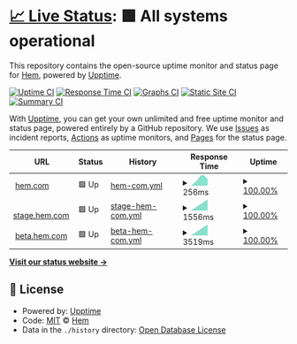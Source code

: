 # [📈 Live Status](https://hemdesignstudio.github.io/upptime): <!--live status--> **🟩 All systems operational**

This repository contains the open-source uptime monitor and status page for [Hem](https://www.hem.com/), powered by [Upptime](https://github.com/upptime/upptime).

[![Uptime CI](https://github.com/koj-co/upptime/workflows/Uptime%20CI/badge.svg)](https://github.com/koj-co/upptime/actions?query=workflow%3A%22Uptime+CI%22)
[![Response Time CI](https://github.com/koj-co/upptime/workflows/Response%20Time%20CI/badge.svg)](https://github.com/koj-co/upptime/actions?query=workflow%3A%22Response+Time+CI%22)
[![Graphs CI](https://github.com/koj-co/upptime/workflows/Graphs%20CI/badge.svg)](https://github.com/koj-co/upptime/actions?query=workflow%3A%22Graphs+CI%22)
[![Static Site CI](https://github.com/koj-co/upptime/workflows/Static%20Site%20CI/badge.svg)](https://github.com/koj-co/upptime/actions?query=workflow%3A%22Static+Site+CI%22)
[![Summary CI](https://github.com/koj-co/upptime/workflows/Summary%20CI/badge.svg)](https://github.com/koj-co/upptime/actions?query=workflow%3A%22Summary+CI%22)

With [Upptime](https://upptime.js.org), you can get your own unlimited and free uptime monitor and status page, powered entirely by a GitHub repository. We use [Issues](https://github.com/hemdesignstudio/upptime/issues) as incident reports, [Actions](https://github.com/hemdesignstudio/upptime/actions) as uptime monitors, and [Pages](https://hemdesignstudio.github.io/upptime) for the status page.

<!--start: status pages-->
<!-- This summary is generated by Upptime (https://github.com/upptime/upptime) -->
<!-- Do not edit this manually, your changes will be overwritten -->
<!-- prettier-ignore -->
| URL | Status | History | Response Time | Uptime |
| --- | ------ | ------- | ------------- | ------ |
| <img alt="" src="https://favicons.githubusercontent.com/www.hem.com" height="13"> [hem.com](https://www.hem.com) | 🟩 Up | [hem-com.yml](https://github.com/hemdesignstudio/upptime/commits/master/history/hem-com.yml) | <details><summary><img alt="Response time graph" src="./graphs/hem-com/response-time-week.png" height="20"> 256ms</summary><br><a href="https://hemdesignstudio.github.io/upptime/history/hem-com"><img alt="Response time 256" src="https://img.shields.io/endpoint?url=https%3A%2F%2Fraw.githubusercontent.com%2Fhemdesignstudio%2Fupptime%2Fmaster%2Fapi%2Fhem-com%2Fresponse-time.json"></a><br><a href="https://hemdesignstudio.github.io/upptime/history/hem-com"><img alt="24-hour response time 256" src="https://img.shields.io/endpoint?url=https%3A%2F%2Fraw.githubusercontent.com%2Fhemdesignstudio%2Fupptime%2Fmaster%2Fapi%2Fhem-com%2Fresponse-time-day.json"></a><br><a href="https://hemdesignstudio.github.io/upptime/history/hem-com"><img alt="7-day response time 256" src="https://img.shields.io/endpoint?url=https%3A%2F%2Fraw.githubusercontent.com%2Fhemdesignstudio%2Fupptime%2Fmaster%2Fapi%2Fhem-com%2Fresponse-time-week.json"></a><br><a href="https://hemdesignstudio.github.io/upptime/history/hem-com"><img alt="30-day response time 256" src="https://img.shields.io/endpoint?url=https%3A%2F%2Fraw.githubusercontent.com%2Fhemdesignstudio%2Fupptime%2Fmaster%2Fapi%2Fhem-com%2Fresponse-time-month.json"></a><br><a href="https://hemdesignstudio.github.io/upptime/history/hem-com"><img alt="1-year response time 256" src="https://img.shields.io/endpoint?url=https%3A%2F%2Fraw.githubusercontent.com%2Fhemdesignstudio%2Fupptime%2Fmaster%2Fapi%2Fhem-com%2Fresponse-time-year.json"></a></details> | <details><summary><a href="https://hemdesignstudio.github.io/upptime/history/hem-com">100.00%</a></summary><a href="https://hemdesignstudio.github.io/upptime/history/hem-com"><img alt="All-time uptime 100.00%" src="https://img.shields.io/endpoint?url=https%3A%2F%2Fraw.githubusercontent.com%2Fhemdesignstudio%2Fupptime%2Fmaster%2Fapi%2Fhem-com%2Fuptime.json"></a><br><a href="https://hemdesignstudio.github.io/upptime/history/hem-com"><img alt="24-hour uptime 100.00%" src="https://img.shields.io/endpoint?url=https%3A%2F%2Fraw.githubusercontent.com%2Fhemdesignstudio%2Fupptime%2Fmaster%2Fapi%2Fhem-com%2Fuptime-day.json"></a><br><a href="https://hemdesignstudio.github.io/upptime/history/hem-com"><img alt="7-day uptime 100.00%" src="https://img.shields.io/endpoint?url=https%3A%2F%2Fraw.githubusercontent.com%2Fhemdesignstudio%2Fupptime%2Fmaster%2Fapi%2Fhem-com%2Fuptime-week.json"></a><br><a href="https://hemdesignstudio.github.io/upptime/history/hem-com"><img alt="30-day uptime 100.00%" src="https://img.shields.io/endpoint?url=https%3A%2F%2Fraw.githubusercontent.com%2Fhemdesignstudio%2Fupptime%2Fmaster%2Fapi%2Fhem-com%2Fuptime-month.json"></a><br><a href="https://hemdesignstudio.github.io/upptime/history/hem-com"><img alt="1-year uptime 100.00%" src="https://img.shields.io/endpoint?url=https%3A%2F%2Fraw.githubusercontent.com%2Fhemdesignstudio%2Fupptime%2Fmaster%2Fapi%2Fhem-com%2Fuptime-year.json"></a></details>
| <img alt="" src="https://favicons.githubusercontent.com/stage.hem.com" height="13"> [stage.hem.com](https://stage.hem.com) | 🟩 Up | [stage-hem-com.yml](https://github.com/hemdesignstudio/upptime/commits/master/history/stage-hem-com.yml) | <details><summary><img alt="Response time graph" src="./graphs/stage-hem-com/response-time-week.png" height="20"> 1556ms</summary><br><a href="https://hemdesignstudio.github.io/upptime/history/stage-hem-com"><img alt="Response time 1556" src="https://img.shields.io/endpoint?url=https%3A%2F%2Fraw.githubusercontent.com%2Fhemdesignstudio%2Fupptime%2Fmaster%2Fapi%2Fstage-hem-com%2Fresponse-time.json"></a><br><a href="https://hemdesignstudio.github.io/upptime/history/stage-hem-com"><img alt="24-hour response time 1556" src="https://img.shields.io/endpoint?url=https%3A%2F%2Fraw.githubusercontent.com%2Fhemdesignstudio%2Fupptime%2Fmaster%2Fapi%2Fstage-hem-com%2Fresponse-time-day.json"></a><br><a href="https://hemdesignstudio.github.io/upptime/history/stage-hem-com"><img alt="7-day response time 1556" src="https://img.shields.io/endpoint?url=https%3A%2F%2Fraw.githubusercontent.com%2Fhemdesignstudio%2Fupptime%2Fmaster%2Fapi%2Fstage-hem-com%2Fresponse-time-week.json"></a><br><a href="https://hemdesignstudio.github.io/upptime/history/stage-hem-com"><img alt="30-day response time 1556" src="https://img.shields.io/endpoint?url=https%3A%2F%2Fraw.githubusercontent.com%2Fhemdesignstudio%2Fupptime%2Fmaster%2Fapi%2Fstage-hem-com%2Fresponse-time-month.json"></a><br><a href="https://hemdesignstudio.github.io/upptime/history/stage-hem-com"><img alt="1-year response time 1556" src="https://img.shields.io/endpoint?url=https%3A%2F%2Fraw.githubusercontent.com%2Fhemdesignstudio%2Fupptime%2Fmaster%2Fapi%2Fstage-hem-com%2Fresponse-time-year.json"></a></details> | <details><summary><a href="https://hemdesignstudio.github.io/upptime/history/stage-hem-com">100.00%</a></summary><a href="https://hemdesignstudio.github.io/upptime/history/stage-hem-com"><img alt="All-time uptime 100.00%" src="https://img.shields.io/endpoint?url=https%3A%2F%2Fraw.githubusercontent.com%2Fhemdesignstudio%2Fupptime%2Fmaster%2Fapi%2Fstage-hem-com%2Fuptime.json"></a><br><a href="https://hemdesignstudio.github.io/upptime/history/stage-hem-com"><img alt="24-hour uptime 100.00%" src="https://img.shields.io/endpoint?url=https%3A%2F%2Fraw.githubusercontent.com%2Fhemdesignstudio%2Fupptime%2Fmaster%2Fapi%2Fstage-hem-com%2Fuptime-day.json"></a><br><a href="https://hemdesignstudio.github.io/upptime/history/stage-hem-com"><img alt="7-day uptime 100.00%" src="https://img.shields.io/endpoint?url=https%3A%2F%2Fraw.githubusercontent.com%2Fhemdesignstudio%2Fupptime%2Fmaster%2Fapi%2Fstage-hem-com%2Fuptime-week.json"></a><br><a href="https://hemdesignstudio.github.io/upptime/history/stage-hem-com"><img alt="30-day uptime 100.00%" src="https://img.shields.io/endpoint?url=https%3A%2F%2Fraw.githubusercontent.com%2Fhemdesignstudio%2Fupptime%2Fmaster%2Fapi%2Fstage-hem-com%2Fuptime-month.json"></a><br><a href="https://hemdesignstudio.github.io/upptime/history/stage-hem-com"><img alt="1-year uptime 100.00%" src="https://img.shields.io/endpoint?url=https%3A%2F%2Fraw.githubusercontent.com%2Fhemdesignstudio%2Fupptime%2Fmaster%2Fapi%2Fstage-hem-com%2Fuptime-year.json"></a></details>
| <img alt="" src="https://favicons.githubusercontent.com/beta.hem.com" height="13"> [beta.hem.com](https://beta.hem.com) | 🟩 Up | [beta-hem-com.yml](https://github.com/hemdesignstudio/upptime/commits/master/history/beta-hem-com.yml) | <details><summary><img alt="Response time graph" src="./graphs/beta-hem-com/response-time-week.png" height="20"> 3519ms</summary><br><a href="https://hemdesignstudio.github.io/upptime/history/beta-hem-com"><img alt="Response time 3519" src="https://img.shields.io/endpoint?url=https%3A%2F%2Fraw.githubusercontent.com%2Fhemdesignstudio%2Fupptime%2Fmaster%2Fapi%2Fbeta-hem-com%2Fresponse-time.json"></a><br><a href="https://hemdesignstudio.github.io/upptime/history/beta-hem-com"><img alt="24-hour response time 3519" src="https://img.shields.io/endpoint?url=https%3A%2F%2Fraw.githubusercontent.com%2Fhemdesignstudio%2Fupptime%2Fmaster%2Fapi%2Fbeta-hem-com%2Fresponse-time-day.json"></a><br><a href="https://hemdesignstudio.github.io/upptime/history/beta-hem-com"><img alt="7-day response time 3519" src="https://img.shields.io/endpoint?url=https%3A%2F%2Fraw.githubusercontent.com%2Fhemdesignstudio%2Fupptime%2Fmaster%2Fapi%2Fbeta-hem-com%2Fresponse-time-week.json"></a><br><a href="https://hemdesignstudio.github.io/upptime/history/beta-hem-com"><img alt="30-day response time 3519" src="https://img.shields.io/endpoint?url=https%3A%2F%2Fraw.githubusercontent.com%2Fhemdesignstudio%2Fupptime%2Fmaster%2Fapi%2Fbeta-hem-com%2Fresponse-time-month.json"></a><br><a href="https://hemdesignstudio.github.io/upptime/history/beta-hem-com"><img alt="1-year response time 3519" src="https://img.shields.io/endpoint?url=https%3A%2F%2Fraw.githubusercontent.com%2Fhemdesignstudio%2Fupptime%2Fmaster%2Fapi%2Fbeta-hem-com%2Fresponse-time-year.json"></a></details> | <details><summary><a href="https://hemdesignstudio.github.io/upptime/history/beta-hem-com">100.00%</a></summary><a href="https://hemdesignstudio.github.io/upptime/history/beta-hem-com"><img alt="All-time uptime 100.00%" src="https://img.shields.io/endpoint?url=https%3A%2F%2Fraw.githubusercontent.com%2Fhemdesignstudio%2Fupptime%2Fmaster%2Fapi%2Fbeta-hem-com%2Fuptime.json"></a><br><a href="https://hemdesignstudio.github.io/upptime/history/beta-hem-com"><img alt="24-hour uptime 100.00%" src="https://img.shields.io/endpoint?url=https%3A%2F%2Fraw.githubusercontent.com%2Fhemdesignstudio%2Fupptime%2Fmaster%2Fapi%2Fbeta-hem-com%2Fuptime-day.json"></a><br><a href="https://hemdesignstudio.github.io/upptime/history/beta-hem-com"><img alt="7-day uptime 100.00%" src="https://img.shields.io/endpoint?url=https%3A%2F%2Fraw.githubusercontent.com%2Fhemdesignstudio%2Fupptime%2Fmaster%2Fapi%2Fbeta-hem-com%2Fuptime-week.json"></a><br><a href="https://hemdesignstudio.github.io/upptime/history/beta-hem-com"><img alt="30-day uptime 100.00%" src="https://img.shields.io/endpoint?url=https%3A%2F%2Fraw.githubusercontent.com%2Fhemdesignstudio%2Fupptime%2Fmaster%2Fapi%2Fbeta-hem-com%2Fuptime-month.json"></a><br><a href="https://hemdesignstudio.github.io/upptime/history/beta-hem-com"><img alt="1-year uptime 100.00%" src="https://img.shields.io/endpoint?url=https%3A%2F%2Fraw.githubusercontent.com%2Fhemdesignstudio%2Fupptime%2Fmaster%2Fapi%2Fbeta-hem-com%2Fuptime-year.json"></a></details>

<!--end: status pages-->

[**Visit our status website →**](https://hemdesignstudio.github.io/upptime)

## 📄 License

- Powered by: [Upptime](https://github.com/upptime/upptime)
- Code: [MIT](./LICENSE) © [Hem](https://www.hem.com/)
- Data in the `./history` directory: [Open Database License](https://opendatacommons.org/licenses/odbl/1-0/)
